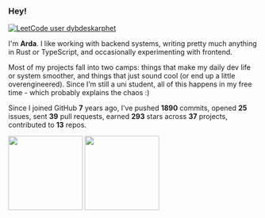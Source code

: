 ### Hey!

[![LeetCode user dybdeskarphet](https://img.shields.io/badge/dynamic/json?style=flat-square&labelColor=141318&color=c8bfff&label=solved&query=solved&url=https%3A%2F%2Fleetcode-badge.vercel.app%2Fapi%2Fusers%2Fdybdeskarphet&logo=leetcode&logoColor=yellow)](https://leetcode.com/dybdeskarphet/)

I'm **Arda**. I like working with backend systems, writing pretty much anything in Rust or TypeScript, and occasionally experimenting with frontend.

Most of my projects fall into two camps: things that make my daily dev life or system smoother, and things that just sound cool (or end up a little overengineered). Since I’m still a uni student, all of this happens in my free time - which probably explains the chaos :)

Since I joined GitHub **7** years ago, I’ve pushed **1890** commits, opened **25** issues, sent **39** pull requests, earned **293** stars across **37** projects, contributed to **13** repos.

<img height=150 align='center' src="https://github-readme-stats.vercel.app/api/top-langs/?username=dybdeskarphet&title_color=e5dff9&text_color=c9c5d0&bg_color=141318&layout=compact&hide_border=true&exclude_repo=dotfiles,dybdeskarphet.github.io,xcorners,ranger_devicons"/> <img height=150 align='center' src='https://github-readme-stats.vercel.app/api?username=dybdeskarphet&show_icons=true&title_color=e5dff9&text_color=c9c5d0&bg_color=141318&icon_color=c8bfff&hide_border=true'/>
